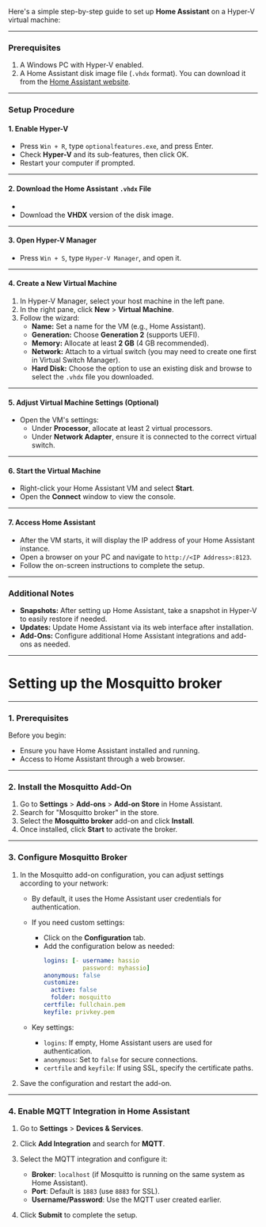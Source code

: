 Here's a simple step-by-step guide to set up **Home Assistant** on a Hyper-V virtual machine:

---

### **Prerequisites**
1. A Windows PC with Hyper-V enabled.
2. A Home Assistant disk image file (`.vhdx` format). You can download it from the [Home Assistant website](https://www.home-assistant.io/installation/windows/).

---

### **Setup Procedure**

#### **1. Enable Hyper-V**
   - Press `Win + R`, type `optionalfeatures.exe`, and press Enter.
   - Check **Hyper-V** and its sub-features, then click OK.
   - Restart your computer if prompted.

---

#### **2. Download the Home Assistant `.vhdx` File**
   - 
   - Download the **VHDX** version of the disk image.

---

#### **3. Open Hyper-V Manager**
   - Press `Win + S`, type `Hyper-V Manager`, and open it.

---

#### **4. Create a New Virtual Machine**
   1. In Hyper-V Manager, select your host machine in the left pane.
   2. In the right pane, click **New** > **Virtual Machine**.
   3. Follow the wizard:
      - **Name:** Set a name for the VM (e.g., Home Assistant).
      - **Generation:** Choose **Generation 2** (supports UEFI).
      - **Memory:** Allocate at least **2 GB** (4 GB recommended).
      - **Network:** Attach to a virtual switch (you may need to create one first in Virtual Switch Manager).
      - **Hard Disk:** Choose the option to use an existing disk and browse to select the `.vhdx` file you downloaded.

---

#### **5. Adjust Virtual Machine Settings (Optional)**
   - Open the VM's settings:
     - Under **Processor**, allocate at least 2 virtual processors.
     - Under **Network Adapter**, ensure it is connected to the correct virtual switch.

---

#### **6. Start the Virtual Machine**
   - Right-click your Home Assistant VM and select **Start**.
   - Open the **Connect** window to view the console.

---

#### **7. Access Home Assistant**
   - After the VM starts, it will display the IP address of your Home Assistant instance.
   - Open a browser on your PC and navigate to `http://<IP Address>:8123`.
   - Follow the on-screen instructions to complete the setup.

---

### **Additional Notes**
- **Snapshots:** After setting up Home Assistant, take a snapshot in Hyper-V to easily restore if needed.
- **Updates:** Update Home Assistant via its web interface after installation.
- **Add-Ons:** Configure additional Home Assistant integrations and add-ons as needed.
  
---

# Setting up the Mosquitto broker

---

### 1. **Prerequisites**
Before you begin:
- Ensure you have Home Assistant installed and running.
- Access to Home Assistant through a web browser.

---

### 2. **Install the Mosquitto Add-On**
1. Go to **Settings** > **Add-ons** > **Add-on Store** in Home Assistant.
2. Search for "Mosquitto broker" in the store.
3. Select the **Mosquitto broker** add-on and click **Install**.
4. Once installed, click **Start** to activate the broker.

---

### 3. **Configure Mosquitto Broker**
1. In the Mosquitto add-on configuration, you can adjust settings according to your network:
   - By default, it uses the Home Assistant user credentials for authentication.
   - If you need custom settings:
     - Click on the **Configuration** tab.
     - Add the configuration below as needed:
       ```yaml
       logins: [- username: hassio
                  password: myhassio]
       anonymous: false
       customize:
         active: false
         folder: mosquitto
       certfile: fullchain.pem
       keyfile: privkey.pem
       ```

   - Key settings:
     - `logins`: If empty, Home Assistant users are used for authentication.
     - `anonymous`: Set to `false` for secure connections.
     - `certfile` and `keyfile`: If using SSL, specify the certificate paths.
  
2. Save the configuration and restart the add-on.

---

### 4. **Enable MQTT Integration in Home Assistant**
1. Go to **Settings** > **Devices & Services**.
2. Click **Add Integration** and search for **MQTT**.
3. Select the MQTT integration and configure it:
   - **Broker**: `localhost` (if Mosquitto is running on the same system as Home Assistant).
   - **Port**: Default is `1883` (use `8883` for SSL).
   - **Username/Password**: Use the MQTT user created earlier.

4. Click **Submit** to complete the setup.


